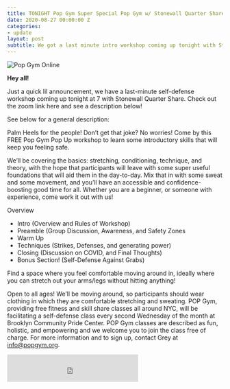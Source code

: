 ```yaml
---
title: TONIGHT Pop Gym Super Special Pop Gym w/ Stonewall Quarter Share
date: 2020-08-27 00:00:00 Z
categories:
- update
layout: post
subtitle: We got a last minute intro workshop coming up tonight with Stonewall Quarter Share! Click through to see workshop deets!
---
```


![Pop Gym Online](/assets/logo.jpg)


**Hey all!**

Just a quick lil announcement, we have a last-minute self-defense workshop coming up tonight at 7 with Stonewall Quarter Share. Check out the zoom link here and see a description below!

 See below for a general description:
 
 
Palm Heels for the people! Don’t get that joke? No worries! Come by this FREE Pop Gym Pop Up workshop to learn some introductory skills that will keep you feeling safe. 

We’ll be covering the basics: stretching, conditioning, technique, and theory, with the hope that participants will leave with some super useful foundations that will aid them in the day-to-day. Mix that in with some sweat and some movement, and you’ll have an accessible and confidence-boosting good time for all. Whether you are a beginner, or someone with experience, come work it out with us!

Overview
* Intro (Overview and Rules of Workshop)
* Preamble (Group Discussion, Awareness, and Safety Zones
* Warm Up
* Techniques (Strikes, Defenses, and generating power)
* Closing (Discussion on COVID, and Final Thoughts)
* Bonus Section! (Self-Defense Against Grabs)

Find a space where you feel comfortable moving around in, ideally where you can stretch out your arms/legs without hitting anything!

Open to all ages! We’ll be moving around, so participants should wear clothing in which they are comfortable stretching and sweating.
POP Gym, providing free fitness and skill share classes all around NYC, will be facilitating a self-defense class every second Wednesday of the month at Brooklyn Community Pride Center. POP Gym classes are described as fun, holistic, and empowering and we welcome you to join the class free of charge. For more information and to sign up, contact Grey at info@popgym.org.
       
<iframe src="https://withfriends.co/pop_gym/embed/raw:kind=Join" width="306" height="64" frameborder="0"></iframe>
